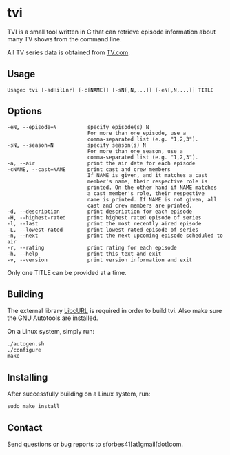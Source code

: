 tvi
===
TVI is a small tool written in C that can retrieve episode information about many TV shows from the command line.

All TV series data is obtained from [TV.com](http://www.tv.com/).

Usage
-----
    Usage: tvi [-adHilLnr] [-c[NAME]] [-sN[,N,...]] [-eN[,N,...]] TITLE

Options
-------
    -eN, --episode=N          specify episode(s) N
                              For more than one episode, use a
                              comma-separated list (e.g. "1,2,3").
    -sN, --season=N           specify season(s) N
                              For more than one season, use a
                              comma-separated list (e.g. "1,2,3").
    -a, --air                 print the air date for each episode
    -cNAME, --cast=NAME       print cast and crew members
                              If NAME is given, and it matches a cast
                              member's name, their respective role is
                              printed. On the other hand if NAME matches
                              a cast member's role, their respective
                              name is printed. If NAME is not given, all
                              cast and crew members are printed.
    -d, --description         print description for each episode
    -H, --highest-rated       print highest rated episode of series
    -l, --last                print the most recently aired episode
    -L, --lowest-rated        print lowest rated episode of series
    -n, --next                print the next upcoming episode scheduled to air
    -r, --rating              print rating for each episode
    -h, --help                print this text and exit
    -v, --version             print version information and exit

Only one TITLE can be provided at a time.

Building
--------
The external library [LibcURL](http://curl.haxx.se/download.html/) is required
in order to build tvi. Also make sure the GNU Autotools are installed.

On a Linux system, simply run:

    ./autogen.sh
    ./configure
    make

Installing
----------
After successfully building on a Linux system, run:

    sudo make install

Contact
-------
Send questions or bug reports to sforbes41[at]gmail[dot]com.
